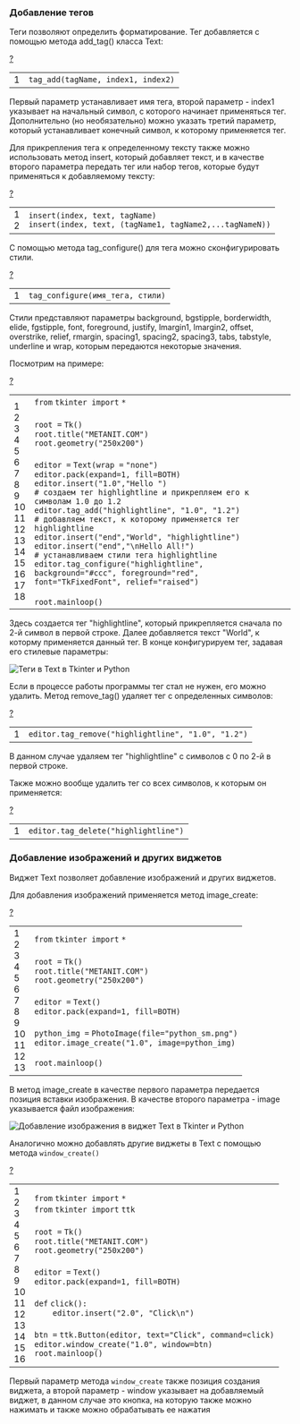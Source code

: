 ### Добавление тегов

Теги позволяют определить форматирование. Тег добавляется с помощью метода add\_tag() класса Text:

[?](https://metanit.com/python/tkinter/3.3.php#)

<table border="0" cellpadding="0" cellspacing="0"><tbody><tr><td class="gutter"><div class="line number1 index0 alt2">1</div></td><td class="code"><div class="container"><div class="line number1 index0 alt2"><code class="py plain">tag_add(tagName, index1, index2)</code></div></div></td></tr></tbody></table>

Первый параметр устанавливает имя тега, второй параметр - index1 указывает на начальный символ, с которого начинает применяться тег. Дополнительно (но необязательно) можно указать третий параметр, который устанавливает конечный символ, к которому применяется тег.

Для прикрепления тега к определенному тексту также можно использовать метод insert, который добавляет текст, и в качестве второго параметра передать тег или набор тегов, которые будут применяться к добавляемому тексту:

[?](https://metanit.com/python/tkinter/3.3.php#)

<table border="0" cellpadding="0" cellspacing="0"><tbody><tr><td class="gutter"><div class="line number1 index0 alt2">1</div><div class="line number2 index1 alt1">2</div></td><td class="code"><div class="container"><div class="line number1 index0 alt2"><code class="py plain">insert(index, text, tagName)</code></div><div class="line number2 index1 alt1"><code class="py plain">insert(index, text, (tagName1, tagName2,...tagNameN))</code></div></div></td></tr></tbody></table>

С помощью метода tag\_configure() для тега можно сконфигурировать стили.

[?](https://metanit.com/python/tkinter/3.3.php#)

<table border="0" cellpadding="0" cellspacing="0"><tbody><tr><td class="gutter"><div class="line number1 index0 alt2">1</div></td><td class="code"><div class="container"><div class="line number1 index0 alt2"><code class="py plain">tag_configure(имя_тега, стили)</code></div></div></td></tr></tbody></table>

Стили представляют параметры background, bgstipple, borderwidth, elide, fgstipple, font, foreground, justify, lmargin1, lmargin2, offset, overstrike, relief, rmargin, spacing1, spacing2, spacing3, tabs, tabstyle, underline и wrap, которым передаются некоторые значения.

Посмотрим на примере:

[?](https://metanit.com/python/tkinter/3.3.php#)

<table border="0" cellpadding="0" cellspacing="0"><tbody><tr><td class="gutter"><div class="line number1 index0 alt2">1</div><div class="line number2 index1 alt1">2</div><div class="line number3 index2 alt2">3</div><div class="line number4 index3 alt1">4</div><div class="line number5 index4 alt2">5</div><div class="line number6 index5 alt1">6</div><div class="line number7 index6 alt2">7</div><div class="line number8 index7 alt1">8</div><div class="line number9 index8 alt2">9</div><div class="line number10 index9 alt1">10</div><div class="line number11 index10 alt2">11</div><div class="line number12 index11 alt1">12</div><div class="line number13 index12 alt2">13</div><div class="line number14 index13 alt1">14</div><div class="line number15 index14 alt2">15</div><div class="line number16 index15 alt1">16</div><div class="line number17 index16 alt2">17</div><div class="line number18 index17 alt1">18</div></td><td class="code"><div class="container"><div class="line number1 index0 alt2"><code class="py keyword">from</code> <code class="py plain">tkinter </code><code class="py keyword">import</code> <code class="py keyword">*</code></div><div class="line number2 index1 alt1">&nbsp;</div><div class="line number3 index2 alt2"><code class="py plain">root </code><code class="py keyword">=</code> <code class="py plain">Tk()</code></div><div class="line number4 index3 alt1"><code class="py plain">root.title(</code><code class="py string">"METANIT.COM"</code><code class="py plain">)</code></div><div class="line number5 index4 alt2"><code class="py plain">root.geometry(</code><code class="py string">"250x200"</code><code class="py plain">)</code></div><div class="line number6 index5 alt1">&nbsp;</div><div class="line number7 index6 alt2"><code class="py plain">editor </code><code class="py keyword">=</code> <code class="py plain">Text(wrap </code><code class="py keyword">=</code> <code class="py string">"none"</code><code class="py plain">)</code></div><div class="line number8 index7 alt1"><code class="py plain">editor.pack(expand</code><code class="py keyword">=</code><code class="py value">1</code><code class="py plain">, fill</code><code class="py keyword">=</code><code class="py plain">BOTH)</code></div><div class="line number9 index8 alt2"><code class="py plain">editor.insert(</code><code class="py string">"1.0"</code><code class="py plain">,</code><code class="py string">"Hello "</code><code class="py plain">)</code></div><div class="line number10 index9 alt1"><code class="py comments"># создаем тег highlightline и прикрепляем его к символам 1.0 до 1.2</code></div><div class="line number11 index10 alt2"><code class="py plain">editor.tag_add(</code><code class="py string">"highlightline"</code><code class="py plain">, </code><code class="py string">"1.0"</code><code class="py plain">, </code><code class="py string">"1.2"</code><code class="py plain">)</code></div><div class="line number12 index11 alt1"><code class="py comments"># добавляем текст, к которому применяется тег highlightline</code></div><div class="line number13 index12 alt2"><code class="py plain">editor.insert(</code><code class="py string">"end"</code><code class="py plain">,</code><code class="py string">"World"</code><code class="py plain">, </code><code class="py string">"highlightline"</code><code class="py plain">)</code></div><div class="line number14 index13 alt1"><code class="py plain">editor.insert(</code><code class="py string">"end"</code><code class="py plain">,</code><code class="py string">"\nHello All!"</code><code class="py plain">)</code></div><div class="line number15 index14 alt2"><code class="py comments"># устанавливаем стили тега highlightline</code></div><div class="line number16 index15 alt1"><code class="py plain">editor.tag_configure(</code><code class="py string">"highlightline"</code><code class="py plain">, background</code><code class="py keyword">=</code><code class="py string">"#ccc"</code><code class="py plain">, foreground</code><code class="py keyword">=</code><code class="py string">"red"</code><code class="py plain">, font</code><code class="py keyword">=</code><code class="py string">"TkFixedFont"</code><code class="py plain">, relief</code><code class="py keyword">=</code><code class="py string">"raised"</code><code class="py plain">)</code></div><div class="line number17 index16 alt2">&nbsp;</div><div class="line number18 index17 alt1"><code class="py plain">root.mainloop()</code></div></div></td></tr></tbody></table>

Здесь создается тег "highlightline", который прикрепляется сначала по 2-й символ в первой строке. Далее добавляется текст "World", к которму применяется данный тег. В конце конфигурируем тег, задавая его стилевые параметры:

![Теги в Text в Tkinter и Python](https://metanit.com/python/tkinter/3.3.php./pics/2.64.png)

Если в процессе работы программы тег стал не нужен, его можно удалить. Метод remove\_tag() удаляет тег с определенных символов:

[?](https://metanit.com/python/tkinter/3.3.php#)

<table border="0" cellpadding="0" cellspacing="0"><tbody><tr><td class="gutter"><div class="line number1 index0 alt2">1</div></td><td class="code"><div class="container"><div class="line number1 index0 alt2"><code class="py plain">editor.tag_remove(</code><code class="py string">"highlightline"</code><code class="py plain">, </code><code class="py string">"1.0"</code><code class="py plain">, </code><code class="py string">"1.2"</code><code class="py plain">)</code></div></div></td></tr></tbody></table>

В данном случае удаляем тег "highlightline" с символов с 0 по 2-й в первой строке.

Также можно вообще удалить тег со всех символов, к которым он применяется:

[?](https://metanit.com/python/tkinter/3.3.php#)

<table border="0" cellpadding="0" cellspacing="0"><tbody><tr><td class="gutter"><div class="line number1 index0 alt2">1</div></td><td class="code"><div class="container"><div class="line number1 index0 alt2"><code class="py plain">editor.tag_delete(</code><code class="py string">"highlightline"</code><code class="py plain">)</code></div></div></td></tr></tbody></table>

### Добавление изображений и других виджетов

Виджет Text позволяет добавление изображений и других виджетов.

Для добавления изображений применяется метод image\_create:

[?](https://metanit.com/python/tkinter/3.3.php#)

<table border="0" cellpadding="0" cellspacing="0"><tbody><tr><td class="gutter"><div class="line number1 index0 alt2">1</div><div class="line number2 index1 alt1">2</div><div class="line number3 index2 alt2">3</div><div class="line number4 index3 alt1">4</div><div class="line number5 index4 alt2">5</div><div class="line number6 index5 alt1">6</div><div class="line number7 index6 alt2">7</div><div class="line number8 index7 alt1">8</div><div class="line number9 index8 alt2">9</div><div class="line number10 index9 alt1">10</div><div class="line number11 index10 alt2">11</div><div class="line number12 index11 alt1">12</div><div class="line number13 index12 alt2">13</div></td><td class="code"><div class="container"><div class="line number1 index0 alt2"><code class="py keyword">from</code> <code class="py plain">tkinter </code><code class="py keyword">import</code> <code class="py keyword">*</code></div><div class="line number2 index1 alt1">&nbsp;</div><div class="line number3 index2 alt2"><code class="py plain">root </code><code class="py keyword">=</code> <code class="py plain">Tk()</code></div><div class="line number4 index3 alt1"><code class="py plain">root.title(</code><code class="py string">"METANIT.COM"</code><code class="py plain">)</code></div><div class="line number5 index4 alt2"><code class="py plain">root.geometry(</code><code class="py string">"250x200"</code><code class="py plain">)</code></div><div class="line number6 index5 alt1">&nbsp;</div><div class="line number7 index6 alt2"><code class="py plain">editor </code><code class="py keyword">=</code> <code class="py plain">Text()</code></div><div class="line number8 index7 alt1"><code class="py plain">editor.pack(expand</code><code class="py keyword">=</code><code class="py value">1</code><code class="py plain">, fill</code><code class="py keyword">=</code><code class="py plain">BOTH)</code></div><div class="line number9 index8 alt2">&nbsp;</div><div class="line number10 index9 alt1"><code class="py plain">python_img </code><code class="py keyword">=</code> <code class="py plain">PhotoImage(</code><code class="py functions">file</code><code class="py keyword">=</code><code class="py string">"python_sm.png"</code><code class="py plain">)</code></div><div class="line number11 index10 alt2"><code class="py plain">editor.image_create(</code><code class="py string">"1.0"</code><code class="py plain">, image</code><code class="py keyword">=</code><code class="py plain">python_img)</code></div><div class="line number12 index11 alt1">&nbsp;</div><div class="line number13 index12 alt2"><code class="py plain">root.mainloop()</code></div></div></td></tr></tbody></table>

В метод image\_create в качестве первого параметра передается позиция вставки изображения. В качестве второго параметра - image указывается файл изображения:

![Добавление изображения в виджет Text в Tkinter и Python](https://metanit.com/python/tkinter/3.3.php./pics/2.67.png)

Аналогично можно добавлять другие виджеты в Text с помощью метода `window_create()`

[?](https://metanit.com/python/tkinter/3.3.php#)

<table border="0" cellpadding="0" cellspacing="0"><tbody><tr><td class="gutter"><div class="line number1 index0 alt2">1</div><div class="line number2 index1 alt1">2</div><div class="line number3 index2 alt2">3</div><div class="line number4 index3 alt1">4</div><div class="line number5 index4 alt2">5</div><div class="line number6 index5 alt1">6</div><div class="line number7 index6 alt2">7</div><div class="line number8 index7 alt1">8</div><div class="line number9 index8 alt2">9</div><div class="line number10 index9 alt1">10</div><div class="line number11 index10 alt2">11</div><div class="line number12 index11 alt1">12</div><div class="line number13 index12 alt2">13</div><div class="line number14 index13 alt1">14</div><div class="line number15 index14 alt2">15</div><div class="line number16 index15 alt1">16</div></td><td class="code"><div class="container"><div class="line number1 index0 alt2"><code class="py keyword">from</code> <code class="py plain">tkinter </code><code class="py keyword">import</code> <code class="py keyword">*</code></div><div class="line number2 index1 alt1"><code class="py keyword">from</code> <code class="py plain">tkinter </code><code class="py keyword">import</code> <code class="py plain">ttk</code></div><div class="line number3 index2 alt2">&nbsp;</div><div class="line number4 index3 alt1"><code class="py plain">root </code><code class="py keyword">=</code> <code class="py plain">Tk()</code></div><div class="line number5 index4 alt2"><code class="py plain">root.title(</code><code class="py string">"METANIT.COM"</code><code class="py plain">)</code></div><div class="line number6 index5 alt1"><code class="py plain">root.geometry(</code><code class="py string">"250x200"</code><code class="py plain">)</code></div><div class="line number7 index6 alt2">&nbsp;</div><div class="line number8 index7 alt1"><code class="py plain">editor </code><code class="py keyword">=</code> <code class="py plain">Text()</code></div><div class="line number9 index8 alt2"><code class="py plain">editor.pack(expand</code><code class="py keyword">=</code><code class="py value">1</code><code class="py plain">, fill</code><code class="py keyword">=</code><code class="py plain">BOTH)</code></div><div class="line number10 index9 alt1">&nbsp;</div><div class="line number11 index10 alt2"><code class="py keyword">def</code> <code class="py plain">click():</code></div><div class="line number12 index11 alt1"><code class="py spaces">&nbsp;&nbsp;&nbsp;&nbsp;</code><code class="py plain">editor.insert(</code><code class="py string">"2.0"</code><code class="py plain">, </code><code class="py string">"Click\n"</code><code class="py plain">)</code></div><div class="line number13 index12 alt2">&nbsp;</div><div class="line number14 index13 alt1"><code class="py plain">btn </code><code class="py keyword">=</code> <code class="py plain">ttk.Button(editor, text</code><code class="py keyword">=</code><code class="py string">"Click"</code><code class="py plain">, command</code><code class="py keyword">=</code><code class="py plain">click)</code></div><div class="line number15 index14 alt2"><code class="py plain">editor.window_create(</code><code class="py string">"1.0"</code><code class="py plain">, window</code><code class="py keyword">=</code><code class="py plain">btn)</code></div><div class="line number16 index15 alt1"><code class="py plain">root.mainloop()</code></div></div></td></tr></tbody></table>

Первый параметр метода `window_create` также позиция создания виджета, а второй параметр - window указывает на добавляемый виджет, в данном случае это кнопка, на которую также можно нажимать и также можно обрабатывать ее нажатия